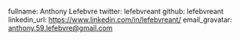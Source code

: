   fullname: Anthony Lefebvre
  twitter: lefebvreant
  github: lefebvreant
  linkedin_url: https://www.linkedin.com/in/lefebvreant/
  email_gravatar: anthony.59.lefebvre@gmail.com
